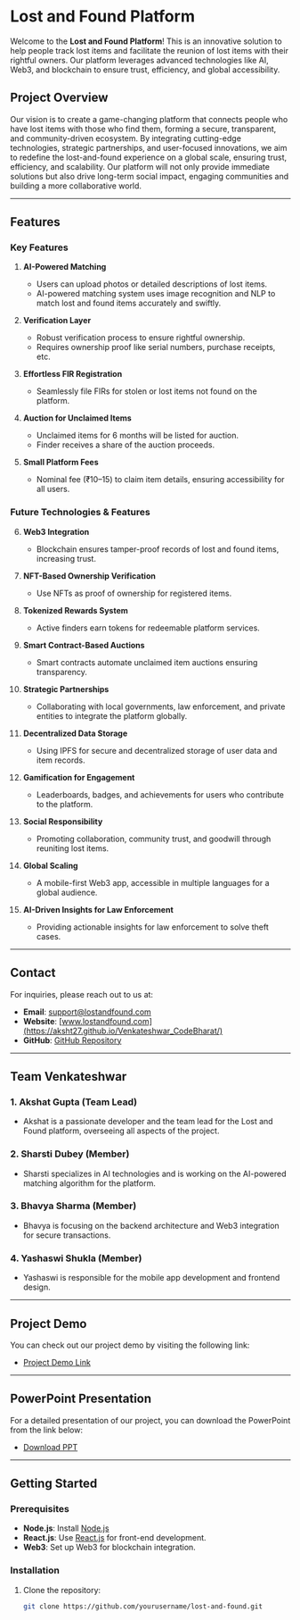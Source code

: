 # Lost and Found Platform

Welcome to the **Lost and Found Platform**! This is an innovative solution to help people track lost items and facilitate the reunion of lost items with their rightful owners. Our platform leverages advanced technologies like AI, Web3, and blockchain to ensure trust, efficiency, and global accessibility.

## Project Overview

Our vision is to create a game-changing platform that connects people who have lost items with those who find them, forming a secure, transparent, and community-driven ecosystem. By integrating cutting-edge technologies, strategic partnerships, and user-focused innovations, we aim to redefine the lost-and-found experience on a global scale, ensuring trust, efficiency, and scalability. Our platform will not only provide immediate solutions but also drive long-term social impact, engaging communities and building a more collaborative world.

---

## Features

### Key Features

1. **AI-Powered Matching**
   - Users can upload photos or detailed descriptions of lost items.
   - AI-powered matching system uses image recognition and NLP to match lost and found items accurately and swiftly.
   
2. **Verification Layer**
   - Robust verification process to ensure rightful ownership.
   - Requires ownership proof like serial numbers, purchase receipts, etc.

3. **Effortless FIR Registration**
   - Seamlessly file FIRs for stolen or lost items not found on the platform.

4. **Auction for Unclaimed Items**
   - Unclaimed items for 6 months will be listed for auction.
   - Finder receives a share of the auction proceeds.

5. **Small Platform Fees**
   - Nominal fee (₹10–15) to claim item details, ensuring accessibility for all users.

### Future Technologies & Features

6. **Web3 Integration**
   - Blockchain ensures tamper-proof records of lost and found items, increasing trust.

7. **NFT-Based Ownership Verification**
   - Use NFTs as proof of ownership for registered items.

8. **Tokenized Rewards System**
   - Active finders earn tokens for redeemable platform services.

9. **Smart Contract-Based Auctions**
   - Smart contracts automate unclaimed item auctions ensuring transparency.

10. **Strategic Partnerships**
    - Collaborating with local governments, law enforcement, and private entities to integrate the platform globally.

11. **Decentralized Data Storage**
    - Using IPFS for secure and decentralized storage of user data and item records.

12. **Gamification for Engagement**
    - Leaderboards, badges, and achievements for users who contribute to the platform.

13. **Social Responsibility**
    - Promoting collaboration, community trust, and goodwill through reuniting lost items.

14. **Global Scaling**
    - A mobile-first Web3 app, accessible in multiple languages for a global audience.

15. **AI-Driven Insights for Law Enforcement**
    - Providing actionable insights for law enforcement to solve theft cases.

---

## Contact

For inquiries, please reach out to us at:

- **Email**: [support@lostandfound.com](mailto:gakshat431@gmail.com)
- **Website**: [www.lostandfound.com](https://aksht27.github.io/Venkateshwar_CodeBharat/)
- **GitHub**: [GitHub Repository](https://github.com/aksht27/Venkateshwar_CodeBharat)

---

## Team Venkateshwar

### 1. **Akshat Gupta** (Team Lead)
   - Akshat is a passionate developer and the team lead for the Lost and Found platform, overseeing all aspects of the project.

### 2. **Sharsti Dubey** (Member)
   - Sharsti specializes in AI technologies and is working on the AI-powered matching algorithm for the platform.

### 3. **Bhavya Sharma** (Member)
   - Bhavya is focusing on the backend architecture and Web3 integration for secure transactions.

### 4. **Yashaswi Shukla** (Member)
   - Yashaswi is responsible for the mobile app development and frontend design.

---

## Project Demo

You can check out our project demo by visiting the following link:

- [Project Demo Link](https://aksht27.github.io/Venkateshwar_CodeBharat/)

---

## PowerPoint Presentation

For a detailed presentation of our project, you can download the PowerPoint from the link below:

- [Download PPT](https://link_to_your_ppt)

---

## Getting Started

### Prerequisites

- **Node.js**: Install [Node.js](https://nodejs.org/)
- **React.js**: Use [React.js](https://reactjs.org/) for front-end development.
- **Web3**: Set up Web3 for blockchain integration.

### Installation

1. Clone the repository:
   ```bash
   git clone https://github.com/yourusername/lost-and-found.git
